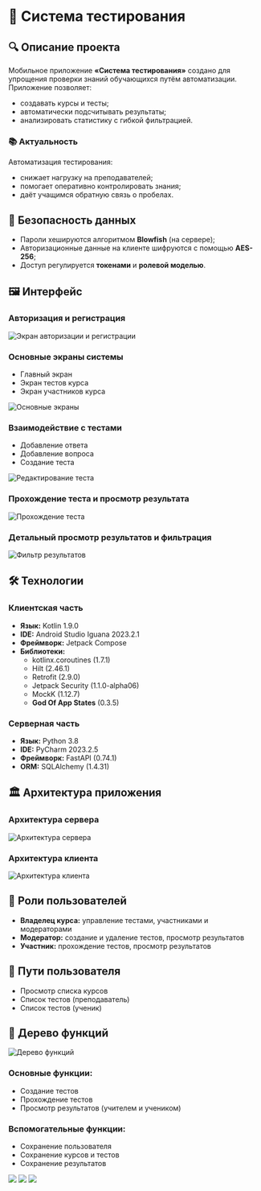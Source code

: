 # 📱 Система тестирования

## 🔍 Описание проекта

Мобильное приложение **«Система тестирования»** создано для упрощения проверки знаний обучающихся путём автоматизации. Приложение позволяет:

- создавать курсы и тесты;
- автоматически подсчитывать результаты;
- анализировать статистику с гибкой фильтрацией.

### 📚 Актуальность

Автоматизация тестирования:

- снижает нагрузку на преподавателей;
- помогает оперативно контролировать знания;
- даёт учащимся обратную связь о пробелах.

## 🔐 Безопасность данных

- Пароли хешируются алгоритмом **Blowfish** (на сервере);
- Авторизационные данные на клиенте шифруются с помощью **AES-256**;
- Доступ регулируется **токенами** и **ролевой моделью**.

## 🖼️ Интерфейс

### Авторизация и регистрация

![Экран авторизации и регистрации](images/auth_screen.jpg)

### Основные экраны системы

- Главный экран
- Экран тестов курса
- Экран участников курса

![Основные экраны](images/main_screens.jpg)

### Взаимодействие с тестами

- Добавление ответа
- Добавление вопроса
- Создание теста

![Редактирование теста](images/test_editing_screens.jpg)

### Прохождение теста и просмотр результата

![Прохождение теста](images/test_result_screens.jpg)

### Детальный просмотр результатов и фильтрация

![Фильтр результатов](images/result_filter_screens.jpg)

## 🛠️ Технологии

### Клиентская часть

- **Язык:** Kotlin 1.9.0
- **IDE:** Android Studio Iguana 2023.2.1
- **Фреймворк:** Jetpack Compose
- **Библиотеки:**
  - kotlinx.coroutines (1.7.1)
  - Hilt (2.46.1)
  - Retrofit (2.9.0)
  - Jetpack Security (1.1.0-alpha06)
  - MockK (1.12.7)
  - **God Of App States** (0.3.5)

### Серверная часть

- **Язык:** Python 3.8
- **IDE:** PyCharm 2023.2.5
- **Фреймворк:** FastAPI (0.74.1)
- **ORM:** SQLAlchemy (1.4.31)

## 🏛️ Архитектура приложения

### Архитектура сервера

![Архитектура сервера](images/server_architecture.jpg)

### Архитектура клиента

![Архитектура клиента](images/client_architecture.jpg)

## 👥 Роли пользователей

- **Владелец курса:** управление тестами, участниками и модераторами
- **Модератор:** создание и удаление тестов, просмотр результатов
- **Участник:** прохождение тестов, просмотр результатов

## 🧭 Пути пользователя

- Просмотр списка курсов
- Список тестов (преподаватель)
- Список тестов (ученик)

## 🌳 Дерево функций

![Дерево функций](images/function_tree.jpg)

### Основные функции:

- Создание тестов
- Прохождение тестов
- Просмотр результатов (учителем и учеником)

### Вспомогательные функции:

- Сохранение пользователя
- Сохранение курсов и тестов
- Сохранение результатов

![](images/functions1.jpg)
![](images/functions2.jpg)
![](images/functions3.jpg)
